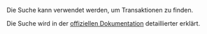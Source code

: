 Die Suche kann verwendet werden, um Transaktionen zu finden.

Die Suche wird in der [offiziellen Dokumentation](https://docs.firefly-iii.org/concepts/search) detaillierter erklärt.